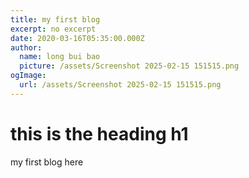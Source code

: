 ```yaml
---
title: my first blog
excerpt: no excerpt
date: 2020-03-16T05:35:00.000Z
author:
  name: long bui bao
  picture: /assets/Screenshot 2025-02-15 151515.png
ogImage:
  url: /assets/Screenshot 2025-02-15 151515.png
---
```

# this is the heading h1

my first blog here
